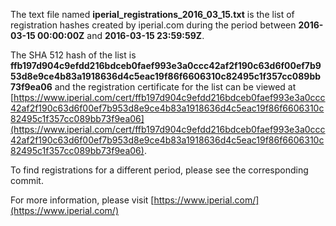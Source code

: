 The text file named **iperial_registrations_2016_03_15.txt** is the list of registration hashes created by iperial.com during the period between **2016-03-15 00:00:00Z** and **2016-03-15 23:59:59Z**.

The SHA 512 hash of the list is **ffb197d904c9efdd216bdceb0faef993e3a0ccc42af2f190c63d6f00ef7b953d8e9ce4b83a1918636d4c5eac19f86f6606310c82495c1f357cc089bb73f9ea06** and the registration certificate for the list can be viewed at [https://www.iperial.com/cert/ffb197d904c9efdd216bdceb0faef993e3a0ccc42af2f190c63d6f00ef7b953d8e9ce4b83a1918636d4c5eac19f86f6606310c82495c1f357cc089bb73f9ea06](https://www.iperial.com/cert/ffb197d904c9efdd216bdceb0faef993e3a0ccc42af2f190c63d6f00ef7b953d8e9ce4b83a1918636d4c5eac19f86f6606310c82495c1f357cc089bb73f9ea06).

To find registrations for a different period, please see the corresponding commit.

For more information, please visit [https://www.iperial.com/](https://www.iperial.com/)
